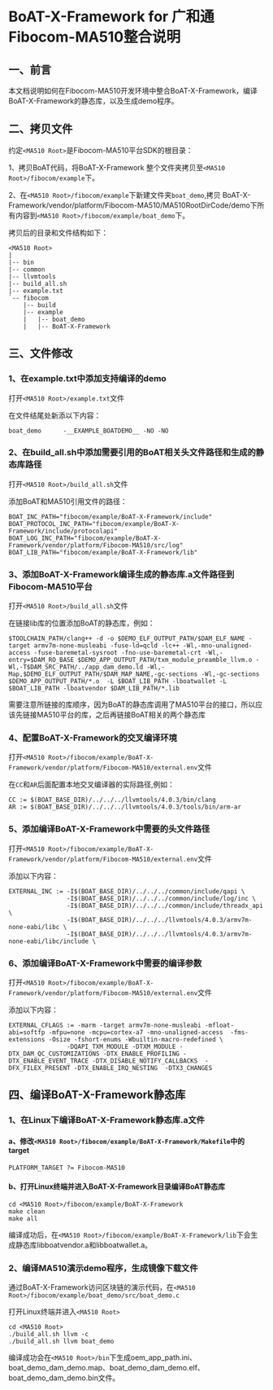 # BoAT-X-Framework for 广和通Fibocom-MA510整合说明


## 一、前言

本文档说明如何在Fibocom-MA510开发环境中整合BoAT-X-Framework，编译BoAT-X-Framework的静态库，以及生成demo程序。


## 二、拷贝文件

约定`<MA510 Root>`是Fibocom-MA510平台SDK的根目录：

1、拷贝BoAT代码，将BoAT-X-Framework 整个文件夹拷贝至`<MA510 Root>/fibocom/example`下。

2、在`<MA510 Root>/fibocom/example`下新建文件夹`boat_demo`,拷贝 BoAT-X-Framework/vendor/platform/Fibocom-MA510/MA510RootDirCode/demo下所有内容到`<MA510 Root>/fibocom/example/boat_demo`下。


拷贝后的目录和文件结构如下：
```
<MA510 Root>
|
|-- bin
|-- common
|-- llvmtools
|-- build_all.sh
|-- example.txt
`-- fibocom
    |-- build   
    |-- example
    |   |-- boat_demo
    |   |-- BoAT-X-Framework
```


## 三、文件修改

### 1、在example.txt中添加支持编译的demo

  打开`<MA510 Root>/example.txt`文件
  
  在文件结尾处新添以下内容：
  ```
boat_demo      -__EXAMPLE_BOATDEMO__ -NO -NO
  ```

### 2、在build_all.sh中添加需要引用的BoAT相关头文件路径和生成的静态库路径

打开`<MA510 Root>/build_all.sh`文件

添加BoAT和MA510引用文件的路径：
```
BOAT_INC_PATH="fibocom/example/BoAT-X-Framework/include"
BOAT_PROTOCOL_INC_PATH="fibocom/example/BoAT-X-Framework/include/protocolapi"
BOAT_LOG_INC_PATH="fibocom/example/BoAT-X-Framework/vendor/platform/Fibocom-MA510/src/log"
BOAT_LIB_PATH="fibocom/example/BoAT-X-Framework/lib"
```

### 3、添加BoAT-X-Framework编译生成的静态库.a文件路径到Fibocom-MA510平台

打开`<MA510 Root>/build_all.sh`文件
  
在链接lib库的位置添加BoAT的静态库，例如：
  ```
$TOOLCHAIN_PATH/clang++ -d -o $DEMO_ELF_OUTPUT_PATH/$DAM_ELF_NAME -target armv7m-none-musleabi -fuse-ld=qcld -lc++ -Wl,-mno-unaligned-access -fuse-baremetal-sysroot -fno-use-baremetal-crt -Wl,-entry=$DAM_RO_BASE $DEMO_APP_OUTPUT_PATH/txm_module_preamble_llvm.o -Wl,-T$DAM_SRC_PATH/../app_dam_demo.ld -Wl,-Map,$DEMO_ELF_OUTPUT_PATH/$DAM_MAP_NAME,-gc-sections -Wl,-gc-sections $DEMO_APP_OUTPUT_PATH/*.o  -L $BOAT_LIB_PATH -lboatwallet -L $BOAT_LIB_PATH -lboatvendor $DAM_LIB_PATH/*.lib
  ```
需要注意所链接的库顺序，因为BoAT的静态库调用了MA510平台的接口，所以应该先链接MA510平台的库，之后再链接BoAT相关的两个静态库

### 4、配置BoAT-X-Framework的交叉编译环境

  打开`<MA510 Root>/fibocom/example/BoAT-X-Framework/vendor/platform/Fibocom-MA510/external.env`文件
  
  在`CC`和`AR`后面配置本地交叉编译器的实际路径,例如：
  ```
CC := $(BOAT_BASE_DIR)/../../../llvmtools/4.0.3/bin/clang
AR := $(BOAT_BASE_DIR)/../../../llvmtools/4.0.3/tools/bin/arm-ar
  ```
  

### 5、添加编译BoAT-X-Framework中需要的头文件路径

打开`<MA510 Root>/fibocom/example/BoAT-X-Framework/vendor/platform/Fibocom-MA510/external.env`文件

添加以下内容：
```
EXTERNAL_INC := -I$(BOAT_BASE_DIR)/../../../common/include/qapi \
                -I$(BOAT_BASE_DIR)/../../../common/include/log/inc \
                -I$(BOAT_BASE_DIR)/../../../common/include/threadx_api \
                -I$(BOAT_BASE_DIR)/../../../llvmtools/4.0.3/armv7m-none-eabi/libc \
                -I$(BOAT_BASE_DIR)/../../../llvmtools/4.0.3/armv7m-none-eabi/libc/include \
```

### 6、添加编译BoAT-X-Framework中需要的编译参数

打开`<MA510 Root>/fibocom/example/BoAT-X-Framework/vendor/platform/Fibocom-MA510/external.env`文件

添加以下内容：
```
EXTERNAL_CFLAGS := -marm -target armv7m-none-musleabi -mfloat-abi=softfp -mfpu=none -mcpu=cortex-a7 -mno-unaligned-access  -fms-extensions -Osize -fshort-enums -Wbuiltin-macro-redefined \
                -DQAPI_TXM_MODULE -DTXM_MODULE -DTX_DAM_QC_CUSTOMIZATIONS -DTX_ENABLE_PROFILING -DTX_ENABLE_EVENT_TRACE -DTX_DISABLE_NOTIFY_CALLBACKS  -DFX_FILEX_PRESENT -DTX_ENABLE_IRQ_NESTING  -DTX3_CHANGES
```


## 四、编译BoAT-X-Framework静态库

### 1、在Linux下编译BoAT-X-Framework静态库.a文件
   
   #### a、修改`<MA510 Root>/fibocom/example/BoAT-X-Framework/Makefile`中的target
   ```
   PLATFORM_TARGET ?= Fibocom-MA510
   ```
   
   #### b、打开Linux终端并进入BoAT-X-Framework目录编译BoAT静态库
   ```
   cd <MA510 Root>/fibocom/example/BoAT-X-Framework
   make clean
   make all
   ```
   
   编译成功后，在`<MA510 Root>/fibocom/example/BoAT-X-Framework/lib`下会生成静态库libboatvendor.a和libboatwallet.a。
   

### 2、编译MA510演示demo程序，生成镜像下载文件

   通过BoAT-X-Framework访问区块链的演示代码，在`<MA510 Root>/fibocom/example/boat_demo/src/boat_demo.c`
   
   打开Linux终端并进入`<MA510 Root>`
   ```
   cd <MA510 Root>
   ./build_all.sh llvm -c
   ./build_all.sh llvm boat_demo
   ```
   编译成功会在`<MA510 Root>/bin`下生成oem_app_path.ini、boat_demo_dam_demo.map、boat_demo_dam_demo.elf、boat_demo_dam_demo.bin文件。	
